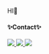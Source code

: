 HI👋

<h4>✨Contact✨</h4>
<div>
  <a href="https://www.linkedin.com/in/sehyun-park-a5377029b/">
    <img src="https://img.shields.io/badge/SehyunPark-0A66C2?style=for-the-badge&logo=LinkedIn"/>
  </a>
  <a href="mailto:hmhlover89@gmail.com">
    <img src="https://img.shields.io/badge/GMail-EA4335?style=for-the-badge&logo=gmail&logoColor=white"/>
  </a>
  <a href="mailto:hmhlover89@gmail.com">
    <img src="https://img.shields.io/badge/GMail-EA4335?style=for-the-badge&logo=gmail&logoColor=white"/>
  </a>
</div>
